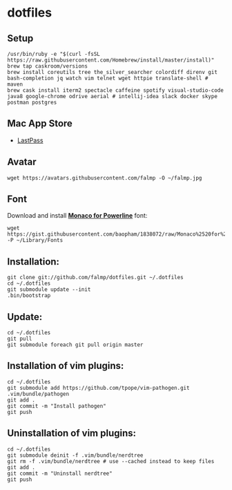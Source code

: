 # dotfiles

## Setup

```
/usr/bin/ruby -e "$(curl -fsSL https://raw.githubusercontent.com/Homebrew/install/master/install)"
brew tap caskroom/versions
brew install coreutils tree the_silver_searcher colordiff direnv git bash-completion jq watch vim telnet wget httpie translate-shell # maven
brew cask install iterm2 spectacle caffeine spotify visual-studio-code java8 google-chrome odrive aerial # intellij-idea slack docker skype postman postgres
```

## Mac App Store

- [LastPass](https://itunes.apple.com/us/app/lastpass/id926036361?ls=1&mt=12)

## Avatar

```
wget https://avatars.githubusercontent.com/falmp -O ~/falmp.jpg
```

## Font

Download and install **[Monaco for Powerline](https://gist.github.com/baopham/1838072#file-monaco-for-powerline-otf)** font:

```
wget https://gist.githubusercontent.com/baopham/1838072/raw/Monaco%2520for%2520Powerline.otf -P ~/Library/Fonts
```

## Installation:

```
git clone git://github.com/falmp/dotfiles.git ~/.dotfiles
cd ~/.dotfiles
git submodule update --init
.bin/bootstrap
```

## Update:

```
cd ~/.dotfiles
git pull
git submodule foreach git pull origin master
```

## Installation of vim plugins:

```
cd ~/.dotfiles
git submodule add https://github.com/tpope/vim-pathogen.git .vim/bundle/pathogen
git add .
git commit -m "Install pathogen"
git push
```

## Uninstallation of vim plugins:

```
cd ~/.dotfiles
git submodule deinit -f .vim/bundle/nerdtree
git rm -f .vim/bundle/nerdtree # use --cached instead to keep files
git add .
git commit -m "Uninstall nerdtree"
git push
```
